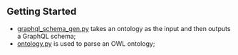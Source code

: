 ## Getting Started

* [graphql_schema_gen.py](./graphql_schema_gen.py) takes an ontology as the input and then outputs a GraphQL schema; 
* [ontology.py](./ontology.py) is used to parse an OWL ontology;  
